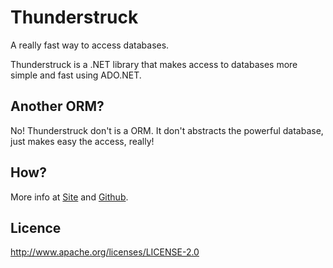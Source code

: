 # Thunderstruck

A really fast way to access databases.

Thunderstruck is a .NET library that makes access to databases more simple and fast using ADO.NET.

## Another ORM?

No! Thunderstruck don't is a ORM. It don't abstracts the powerful database, just makes easy the access, really!

## How?

More info at [Site](http://wagnerandrade.com/thunderstruck) and [Github](http://github.com/wagnerandrade/Thunderstruck).

## Licence

http://www.apache.org/licenses/LICENSE-2.0
